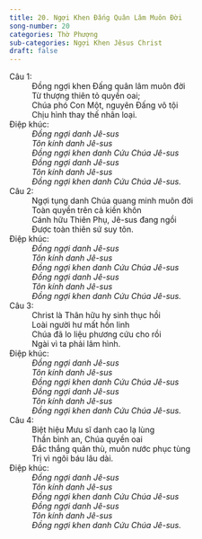 ```yaml
---
title: 20. Ngợi Khen Đấng Quân Lâm Muôn Đời
song-number: 20
categories: Thờ Phượng
sub-categories: Ngợi Khen Jêsus Christ
draft: false
---
```

<dl><dt>Câu 1:</dt><dd data-verse="1">Đồng ngợi khen Đấng quân lâm muôn đời <br/>Từ thượng thiên tỏ quyền oai; <br/>Chúa phó Con Một, nguyên Đấng vô tội <br/>Chịu hình thay thế nhân loại. </dd><dt>Điệp khúc:</dt><dd data-chorus="1"><em>Đồng ngợi danh Jê-sus <br/>Tôn kính danh Jê-sus <br/>Đồng ngợi khen danh Cứu Chúa Jê-sus <br/>Đồng ngợi danh Jê-sus <br/>Tôn kính danh Jê-sus <br/>Đồng ngợi khen danh Cứu Chúa Jê-sus. </em></dd><dt>Câu 2:</dt><dd data-verse="2">Ngợi tụng danh Chúa quang minh muôn đời <br/>Toàn quyền trên cả kiền khôn <br/>Cánh hữu Thiên Phụ, Jê-sus đang ngồi <br/>Được toàn thiên sứ suy tôn. </dd><dt>Điệp khúc:</dt><dd data-chorus="1"><em>Đồng ngợi danh Jê-sus <br/>Tôn kính danh Jê-sus <br/>Đồng ngợi khen danh Cứu Chúa Jê-sus <br/>Đồng ngợi danh Jê-sus <br/>Tôn kính danh Jê-sus <br/>Đồng ngợi khen danh Cứu Chúa Jê-sus. </em></dd><dt>Câu 3:</dt><dd data-verse="3">Christ là Thân hữu hy sinh thục hồi <br/>Loài người hư mất hồn linh <br/>Chúa đã lo liệu phương cứu cho rồi <br/>Ngài vì ta phải lâm hình. </dd><dt>Điệp khúc:</dt><dd data-chorus="1"><em>Đồng ngợi danh Jê-sus <br/>Tôn kính danh Jê-sus <br/>Đồng ngợi khen danh Cứu Chúa Jê-sus <br/>Đồng ngợi danh Jê-sus <br/>Tôn kính danh Jê-sus <br/>Đồng ngợi khen danh Cứu Chúa Jê-sus. </em></dd><dt>Câu 4:</dt><dd data-verse="4">Biệt hiệu Mưu sĩ danh cao lạ lùng <br/>Thần bình an, Chúa quyền oai <br/>Đắc thắng quân thù, muôn nước phục tùng <br/>Trị vì ngôi báu lâu dài. </dd><dt>Điệp khúc:</dt><dd data-chorus="1"><em>Đồng ngợi danh Jê-sus <br/>Tôn kính danh Jê-sus <br/>Đồng ngợi khen danh Cứu Chúa Jê-sus <br/>Đồng ngợi danh Jê-sus <br/>Tôn kính danh Jê-sus <br/>Đồng ngợi khen danh Cứu Chúa Jê-sus. </em></dd></dl>